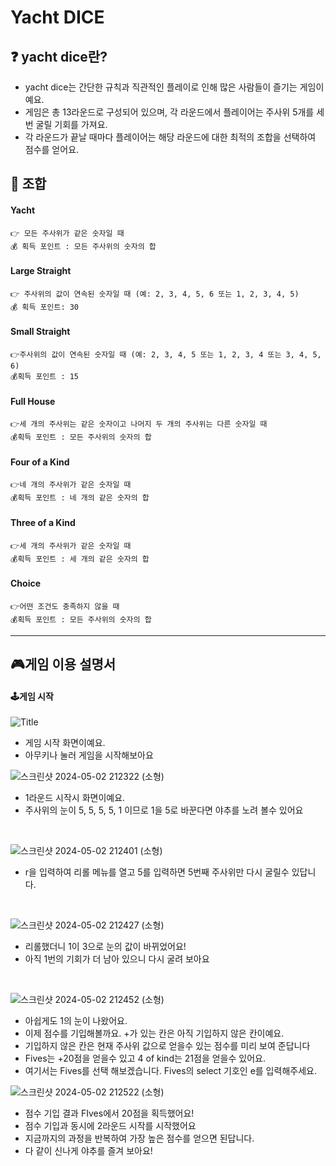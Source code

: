 # Yacht DICE

## ❓ yacht dice란?
- yacht dice는 간단한 규칙과 직관적인 플레이로 인해 많은 사람들이 즐기는 게임이예요.
- 게임은 총 13라운드로 구성되어 있으며, 각 라운드에서 플레이어는 주사위 5개를 세 번 굴릴 기회를 가져요.
- 각 라운드가 끝날 때마다 플레이어는 해당 라운드에 대한 최적의 조합을 선택하여 점수를 얻어요.


## 🎲 조합
#### Yacht
    👉 모든 주사위가 같은 숫자일 때
    💰 획득 포인트 : 모든 주사위의 숫자의 합

#### Large Straight
    👉 주사위의 값이 연속된 숫자일 때 (예: 2, 3, 4, 5, 6 또는 1, 2, 3, 4, 5)
    💰 획득 포인트: 30

#### Small Straight
    👉주사위의 값이 연속된 숫자일 때 (예: 2, 3, 4, 5 또는 1, 2, 3, 4 또는 3, 4, 5, 6)
    💰획득 포인트 : 15

#### Full House
    👉세 개의 주사위는 같은 숫자이고 나머지 두 개의 주사위는 다른 숫자일 때
    💰획득 포인트 : 모든 주사위의 숫자의 합

#### Four of a Kind
    👉네 개의 주사위가 같은 숫자일 때
    💰획득 포인트 : 네 개의 같은 숫자의 합

#### Three of a Kind
    👉세 개의 주사위가 같은 숫자일 때
    💰획득 포인트 : 세 개의 같은 숫자의 합

#### Choice
    👉어떤 조건도 충족하지 않을 때
    💰획득 포인트 : 모든 주사위의 숫자의 합

----

## 🎮게임 이용 설명서

#### 🕹️게임 시작
![Title](https://github.com/ssg-java3-240304/oop2-yachtdice/assets/162235645/bee9b349-0a52-4da1-838a-ee6fd5bd92fd)
- 게임 시작 화면이예요.
- 아무키나 눌러 게임을 시작해보아요

![스크린샷 2024-05-02 212322 (소형)](https://github.com/ssg-java3-240304/oop2-yachtdice/assets/162235645/5ec8290c-ce19-4035-af12-92405f9dcbfc)
- 1라운드 시작시 화면이예요. 
- 주사위의 눈이 5, 5, 5, 5, 1 이므로 1을 5로 바꾼다면 야추를 노려 볼수 있어요
&nbsp;

&nbsp;
    
![스크린샷 2024-05-02 212401 (소형)](https://github.com/ssg-java3-240304/oop2-yachtdice/assets/162235645/761911eb-c059-4671-8a3d-ea2c8a9162fe)
- r을 입력하여 리롤 메뉴를 열고 5를 입력하면 5번째 주사위만 다시 굴릴수 있답니다.
&nbsp;

&nbsp;

![스크린샷 2024-05-02 212427 (소형)](https://github.com/ssg-java3-240304/oop2-yachtdice/assets/162235645/6a02e311-4509-42e4-aec9-1bf3a3eed9c1)
- 리롤했더니 1이 3으로 눈의 값이 바뀌었어요!
- 아직 1번의 기회가 더 남아 있으니 다시 굴려 보아요
&nbsp;

&nbsp;

![스크린샷 2024-05-02 212452 (소형)](https://github.com/ssg-java3-240304/oop2-yachtdice/assets/162235645/c7811f96-153d-4858-9fd8-5b25e693ee8e)
- 아쉽게도 1의 눈이 나왔어요.
- 이제 점수를 기입해볼까요. +가 있는 칸은 아직 기입하지 않은 칸이예요. 
- 기입하지 않은 칸은 현재 주사위 값으로 얻을수 있는 점수를 미리 보여 준답니다
- Fives는 +20점을 얻을수 있고 4 of kind는 21점을 얻을수 있어요.
- 여기서는 Fives를 선택 해보겠습니다. Fives의 select 기호인 e를 입력해주세요.

![스크린샷 2024-05-02 212522 (소형)](https://github.com/ssg-java3-240304/oop2-yachtdice/assets/162235645/7163a968-7d91-406e-82d1-acac0281cc90)
- 점수 기입 결과 FIves에서 20점을 획득했어요!
- 점수 기입과 동시에 2라운드 시작를 시작했어요
- 지금까지의 과정을 반복하여 가장 높은 점수를 얻으면 된답니다.
- 다 같이 신나게 야추를 즐겨 보아요!

